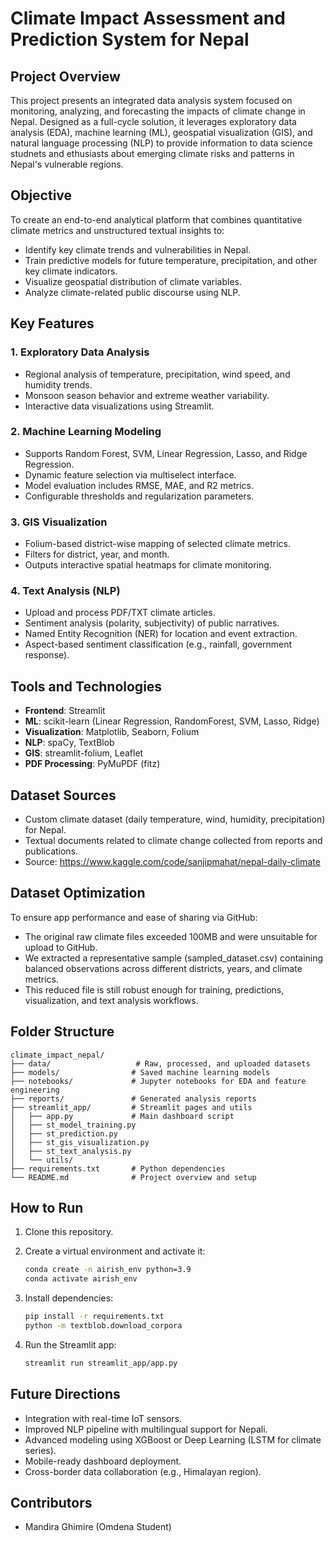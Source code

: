 # Climate Impact Assessment and Prediction System for Nepal

## Project Overview

This project presents an integrated data analysis system focused on monitoring, analyzing, and forecasting the impacts of climate change in Nepal. Designed as a full-cycle solution, it leverages exploratory data analysis (EDA), machine learning (ML), geospatial visualization (GIS), and natural language processing (NLP) to provide information to data science studnets and ethusiasts about emerging climate risks and patterns in Nepal's vulnerable regions.

## Objective

To create an end-to-end analytical platform that combines quantitative climate metrics and unstructured textual insights to:

* Identify key climate trends and vulnerabilities in Nepal.
* Train predictive models for future temperature, precipitation, and other key climate indicators.
* Visualize geospatial distribution of climate variables.
* Analyze climate-related public discourse using NLP.

## Key Features

### 1. Exploratory Data Analysis

* Regional analysis of temperature, precipitation, wind speed, and humidity trends.
* Monsoon season behavior and extreme weather variability.
* Interactive data visualizations using Streamlit.

### 2. Machine Learning Modeling

* Supports Random Forest, SVM, Linear Regression, Lasso, and Ridge Regression.
* Dynamic feature selection via multiselect interface.
* Model evaluation includes RMSE, MAE, and R2 metrics.
* Configurable thresholds and regularization parameters.

### 3. GIS Visualization

* Folium-based district-wise mapping of selected climate metrics.
* Filters for district, year, and month.
* Outputs interactive spatial heatmaps for climate monitoring.

### 4. Text Analysis (NLP)

* Upload and process PDF/TXT climate articles.
* Sentiment analysis (polarity, subjectivity) of public narratives.
* Named Entity Recognition (NER) for location and event extraction.
* Aspect-based sentiment classification (e.g., rainfall, government response).

## Tools and Technologies

* **Frontend**: Streamlit
* **ML**: scikit-learn (Linear Regression, RandomForest, SVM, Lasso, Ridge)
* **Visualization**: Matplotlib, Seaborn, Folium
* **NLP**: spaCy, TextBlob
* **GIS**: streamlit-folium, Leaflet
* **PDF Processing**: PyMuPDF (fitz)

## Dataset Sources

* Custom climate dataset (daily temperature, wind, humidity, precipitation) for Nepal.
* Textual documents related to climate change collected from reports and publications.
* Source:  https://www.kaggle.com/code/sanjipmahat/nepal-daily-climate 

## Dataset Optimization

To ensure app performance and ease of sharing via GitHub:

* The original raw climate files exceeded 100MB and were unsuitable for upload to GitHub.
* We extracted a representative sample (sampled\_dataset.csv) containing balanced observations across different districts, years, and climate metrics.
* This reduced file is still robust enough for training, predictions, visualization, and text analysis workflows.

## Folder Structure

```
climate_impact_nepal/
├── data/                   # Raw, processed, and uploaded datasets
├── models/                # Saved machine learning models
├── notebooks/             # Jupyter notebooks for EDA and feature engineering
├── reports/               # Generated analysis reports
├── streamlit_app/         # Streamlit pages and utils
│   ├── app.py             # Main dashboard script
│   ├── st_model_training.py
│   ├── st_prediction.py
│   ├── st_gis_visualization.py
│   ├── st_text_analysis.py
│   └── utils/
├── requirements.txt       # Python dependencies
└── README.md              # Project overview and setup
```

## How to Run

1. Clone this repository.
2. Create a virtual environment and activate it:

   ```bash
   conda create -n airish_env python=3.9
   conda activate airish_env
   ```
3. Install dependencies:

   ```bash
   pip install -r requirements.txt
   python -m textblob.download_corpora
   ```
4. Run the Streamlit app:

   ```bash
   streamlit run streamlit_app/app.py
   ```

## Future Directions

* Integration with real-time IoT sensors.
* Improved NLP pipeline with multilingual support for Nepali.
* Advanced modeling using XGBoost or Deep Learning (LSTM for climate series).
* Mobile-ready dashboard deployment.
* Cross-border data collaboration (e.g., Himalayan region).

## Contributors

* Mandira Ghimire (Omdena Student)

